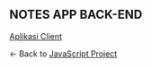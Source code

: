 ## NOTES APP BACK-END

[Aplikasi Client](http://notesapp-v1.dicodingacademy.com/)

<- Back to [JavaScript Project](https://github.com/yeftakun/javascript-project)
